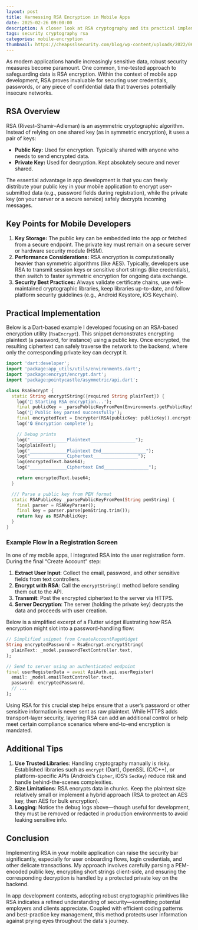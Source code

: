 ```yaml
---
layout: post
title: Harnessing RSA Encryption in Mobile Apps
date: 2025-02-26 09:00:00
description: A closer look at RSA cryptography and its practical implementation in app development
tags: security cryptography rsa
categories: mobile-encryption
thumbnail: https://cheapsslsecurity.com/blog/wp-content/uploads/2022/06/rsa-algorithm-feature.jpg
---
```


As modern applications handle increasingly sensitive data, robust security measures become paramount. One common, time-tested approach to safeguarding data is RSA encryption. Within the context of mobile app development, RSA proves invaluable for securing user credentials, passwords, or any piece of confidential data that traverses potentially insecure networks.

## RSA Overview

RSA (Rivest–Shamir–Adleman) is an asymmetric cryptographic algorithm. Instead of relying on one shared key (as in symmetric encryption), it uses a pair of keys:

- **Public Key:** Used for encryption. Typically shared with anyone who needs to send encrypted data.
- **Private Key:** Used for decryption. Kept absolutely secure and never shared.

The essential advantage in app development is that you can freely distribute your public key in your mobile application to encrypt user-submitted data (e.g., password fields during registration), while the private key (on your server or a secure service) safely decrypts incoming messages.

## Key Points for Mobile Developers

1. **Key Storage:** The public key can be embedded into the app or fetched from a secure endpoint. The private key must remain on a secure server or hardware security module (HSM).
2. **Performance Considerations:** RSA encryption is computationally heavier than symmetric algorithms (like AES). Typically, developers use RSA to transmit session keys or sensitive short strings (like credentials), then switch to faster symmetric encryption for ongoing data exchange.
3. **Security Best Practices:** Always validate certificate chains, use well-maintained cryptographic libraries, keep libraries up-to-date, and follow platform security guidelines (e.g., Android Keystore, iOS Keychain).

## Practical Implementation

Below is a Dart-based example I developed focusing on an RSA-based encryption utility (`RsaEncrypt`). This snippet demonstrates encrypting plaintext (a password, for instance) using a public key. Once encrypted, the resulting ciphertext can safely traverse the network to the backend, where only the corresponding private key can decrypt it.

```dart
import 'dart:developer';
import 'package:app_utils/utils/environments.dart';
import 'package:encrypt/encrypt.dart';
import 'package:pointycastle/asymmetric/api.dart';

class RsaEncrypt {
  static String encryptString({required String plainText}) {
    log('🔐 Starting RSA encryption...');
    final publicKey = _parsePublicKeyFromPem(Environments.getPublicKeyString());
    log('🔑 Public key parsed successfully');
    final encryptedText = Encrypter(RSA(publicKey: publicKey)).encrypt(plainText);
    log('🔒 Encryption complete');

    // Debug prints
    log("______________Plaintext_________________");
    log(plainText);
    log("______________Plaintext End_________________");
    log("______________Ciphertext_________________");
    log(encryptedText.base64);
    log("______________Ciphertext End_________________");

    return encryptedText.base64;
  }

  /// Parse a public key from PEM format
  static RSAPublicKey _parsePublicKeyFromPem(String pemString) {
    final parser = RSAKeyParser();
    final key = parser.parse(pemString.trim());
    return key as RSAPublicKey;
  }
}
```

### Example Flow in a Registration Screen

In one of my mobile apps, I integrated RSA into the user registration form. During the final “Create Account” step:

1. **Extract User Input**: Collect the email, password, and other sensitive fields from text controllers.
2. **Encrypt with RSA**: Call the `encryptString()` method before sending them out to the API.
3. **Transmit**: Post the encrypted ciphertext to the server via HTTPS.
4. **Server Decryption**: The server (holding the private key) decrypts the data and proceeds with user creation.

Below is a simplified excerpt of a Flutter widget illustrating how RSA encryption might slot into a password-handling flow:

```dart
// Simplified snippet from CreateAccountPageWidget
String encryptedPassword = RsaEncrypt.encryptString(
  plainText: _model.passwordTextController.text,
);

// Send to server using an authenticated endpoint
final userRegisterData = await ApiAuth.api.userRegister(
  email: _model.emailTextController.text,
  password: encryptedPassword,
  // ...
);
```

Using RSA for this crucial step helps ensure that a user’s password or other sensitive information is never sent as raw plaintext. While HTTPS adds transport-layer security, layering RSA can add an additional control or help meet certain compliance scenarios where end-to-end encryption is mandated.

## Additional Tips

1. **Use Trusted Libraries**: Handling cryptography manually is risky. Established libraries such as `encrypt` (Dart), OpenSSL (C/C++), or platform-specific APIs (Android’s `Cipher`, iOS’s `SecKey`) reduce risk and handle behind-the-scenes complexities.
2. **Size Limitations**: RSA encrypts data in chunks. Keep the plaintext size relatively small or implement a hybrid approach (RSA to protect an AES key, then AES for bulk encryption).
3. **Logging**: Notice the debug logs above—though useful for development, they must be removed or redacted in production environments to avoid leaking sensitive info.

## Conclusion

Implementing RSA in your mobile application can raise the security bar significantly, especially for user onboarding flows, login credentials, and other delicate transactions. My approach involves carefully parsing a PEM-encoded public key, encrypting short strings client-side, and ensuring the corresponding decryption is handled by a protected private key on the backend.

In app development contexts, adopting robust cryptographic primitives like RSA indicates a refined understanding of security—something potential employers and clients appreciate. Coupled with efficient coding patterns and best-practice key management, this method protects user information against prying eyes throughout the data's journey.
